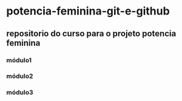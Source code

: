 # potencia-feminina-git-e-github
## repositorio do curso para o projeto potencia feminina

### módulo1
### módulo2
### módulo3
